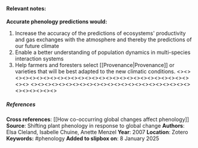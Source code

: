 #### **Relevant notes**:
**Accurate phenology predictions would:** 
1. Increase the accuracy of the predictions of ecosystems' productivity and gas exchanges with the atmosphere and thereby the predictions of our future climate
2. Enable a better understanding of population dynamics in multi-species interaction systems 
3. Help farmers and foresters select [[Provenance|Provenance]] or varieties that will be best adapted to the new climatic conditions.
<><><><><><><><><><><><><><><><><><><><><><><><><><><><><>
<><><><><><><><><><><><><><><><><><><><><><><><><><><><><>
##### References
**Cross references**: 
[[How co-occurring global changes affect phenology]]
**Source**: Shifting plant phenology in response to global change
**Authors**: Elsa Cleland, Isabelle Chuine, Anette Menzel
**Year**: 2007
**Location**: Zotero
**Keywords:**  #phenology 
**Added to slipbox on**:  8 January 2025
